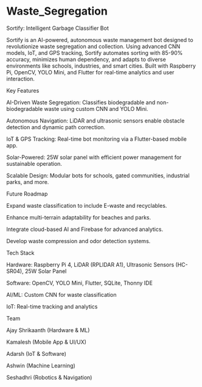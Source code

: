 # Waste_Segregation 
Sortify: Intelligent Garbage Classifier Bot

Sortify is an AI-powered, autonomous waste management bot designed to revolutionize waste segregation and collection. Using advanced CNN models, IoT, and GPS tracking, Sortify automates sorting with 85-90% accuracy, minimizes human dependency, and adapts to diverse environments like schools, industries, and smart cities. Built with Raspberry Pi, OpenCV, YOLO Mini, and Flutter for real-time analytics and user interaction.

Key Features





AI-Driven Waste Segregation: Classifies biodegradable and non-biodegradable waste using custom CNN and YOLO Mini.



Autonomous Navigation: LiDAR and ultrasonic sensors enable obstacle detection and dynamic path correction.



IoT & GPS Tracking: Real-time bot monitoring via a Flutter-based mobile app.



Solar-Powered: 25W solar panel with efficient power management for sustainable operation.



Scalable Design: Modular bots for schools, gated communities, industrial parks, and more.

Future Roadmap





Expand waste classification to include E-waste and recyclables.



Enhance multi-terrain adaptability for beaches and parks.



Integrate cloud-based AI and Firebase for advanced analytics.



Develop waste compression and odor detection systems.

Tech Stack





Hardware: Raspberry Pi 4, LiDAR (RPLIDAR A1), Ultrasonic Sensors (HC-SR04), 25W Solar Panel



Software: OpenCV, YOLO Mini, Flutter, SQLite, Thonny IDE



AI/ML: Custom CNN for waste classification



IoT: Real-time tracking and analytics

Team





Ajay Shrikaanth (Hardware & ML)



Kamalesh (Mobile App & UI/UX)



Adarsh (IoT & Software)



Ashwin (Machine Learning)



Seshadhri (Robotics & Navigation)


